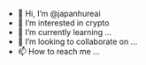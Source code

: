- 👋 Hi, I’m @japanhureai
- 👀 I’m interested in crypto
- 🌱 I’m currently learning ...
- 💞️ I’m looking to collaborate on ...
- 📫 How to reach me ...

<!---
japanhureai/japanhureai is a ✨ special ✨ repository because its `README.md` (this file) appears on your GitHub profile.
You can click the Preview link to take a look at your changes.
--->
